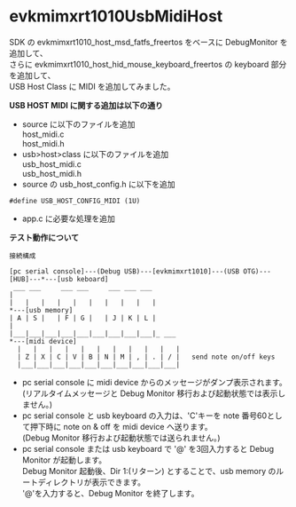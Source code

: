 # evkmimxrt1010UsbMidiHost
  
SDK の evkmimxrt1010_host_msd_fatfs_freertos をベースに DebugMonitor を追加して、  
さらに evkmimxrt1010_host_hid_mouse_keyboard_freertos の keyboard 部分を追加して、  
USB Host Class に MIDI を追加してみました。  

**USB HOST MIDI に関する追加は以下の通り**  

- source に以下のファイルを追加  
host_midi.c  
host_midi.h  
- usb>host>class に以下のファイルを追加  
usb_host_midi.c  
usb_host_midi.h  
- source の usb_host_config.h に以下を追加
```
#define USB_HOST_CONFIG_MIDI (1U)
```
- app.c に必要な処理を追加

**テスト動作について**

```
接続構成

[pc serial console]---(Debug USB)---[evkmimxrt1010]---(USB OTG)---[HUB]---*---[usb keboard]  
 ___ ___     ___ ___     ___ ___ ___                                      |
|   |   |   |   |   |   |   |   |   |                                     *---[usb memory]
| A | S |   | F | G |   | J | K | L |                                     |
|___|___|___|___|___|___|___|___|___|_ ___                                *---[midi device]
  |   |   |   |   |   |   |   |   |   |   |
  | Z | X | C | V | B | N | M | , | . | / |   send note on/off keys
  |___|___|___|___|___|___|___|___|___|___|
```
- pc serial console に midi device からのメッセージがダンプ表示されます。  
  (リアルタイムメッセージと Debug Monitor 移行および起動状態では表示しません。)
- pc serial console と usb keyboard の入力は、'C'キーを note 番号60として押下時に note on & off を midi device へ送ります。  
  (Debug Monitor 移行および起動状態では送られません。)
- pc serial console または usb keyboard で '@' を3回入力すると Debug Monitor が起動します。  
  Debug Monitor 起動後、Dir 1:(リターン) とすることで、usb memory のルートディレクトリが表示できます。  
  '@'を入力すると、Debug Monitor を終了します。
  

